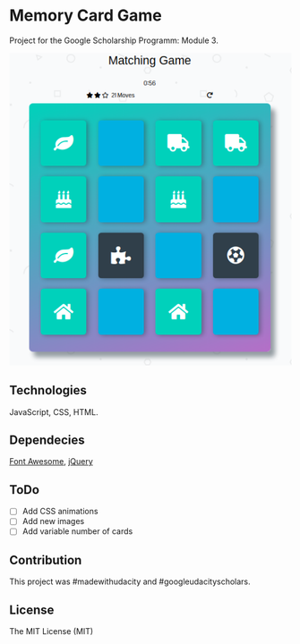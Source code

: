 # Memory Card Game
Project for the Google Scholarship Programm: Module 3.

![Screenshot](/img/screen.png)

## Technologies
JavaScript, CSS, HTML.

## Dependecies
[Font Awesome](https://fontawesome.com/), [jQuery](https://jquery.com/)

## ToDo
- [ ] Add CSS animations
- [ ] Add new images
- [ ] Add variable number of cards

## Contribution
This project was #madewithudacity and #googleudacityscholars.

## License
The MIT License (MIT)